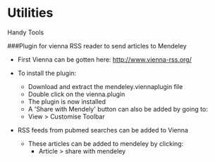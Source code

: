 # Utilities
Handy Tools

###Plugin for vienna RSS reader to send articles to Mendeley  
   - First Vienna can be gotten here: http://www.vienna-rss.org/  
   - To install the plugin:
     * Download and extract the mendeley.viennaplugin file
     * Double click on the vienna.plugin
     *  The plugin is now installed
     *  A 'Share with Mendely' button can also be added by going to:
       * View > Customise Toolbar
  
   - RSS feeds from pubmed searches can be added to Vienna
     * These articles can be added to mendeley by clicking:
       * Article > share with mendeley

